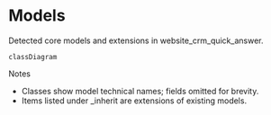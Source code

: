 # Models

Detected core models and extensions in website_crm_quick_answer.

```mermaid
classDiagram
```

Notes
- Classes show model technical names; fields omitted for brevity.
- Items listed under _inherit are extensions of existing models.
